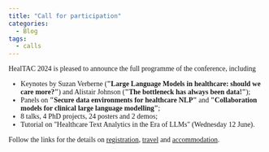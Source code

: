 ```yaml
---
title: "Call for participation"
categories:
  - Blog
tags:
  - calls
---
```

<html>
<!-- <link href='https://fonts.googleapis.com/css?family=Akaya Telivigala' rel='stylesheet'> -->
<head> 
<style>
    h1, h2, h3, h4, h5, h6 {
        font-family: 'Akaya Telivigala';
}
body {
    font-family: 'Akaya Telivigala';
} 
</style>
</head>
<body>
HealTAC 2024 is pleased to announce the full programme of the conference, including 
<ul>
<li>Keynotes by Suzan Verberne (<strong>"Large Language Models in healthcare: should we care more?"</strong>) and Alistair Johnson (<strong>"The bottleneck has always been data!"</strong>);</li>
<li>Panels on <strong>"Secure data environments for healthcare NLP"</strong> and <strong>"Collaboration models for clinical large language modelling"</strong>;</li>
<li>8 talks, 4 PhD projects, 24 posters and 2 demos;</li>
<li>Tutorial on "Healthcare Text Analytics in the Era of LLMs"  (Wednesday 12 June).</li>
</ul>

Follow the links for the details on <a href="https://healtac2024.github.io/registration/">registration</a>, <a href="https://healtac2024.github.io/venue/">travel</a> and <a href="https://healtac2024.github.io/accommodation/">accommodation</a>.
  
</body>
</html>
